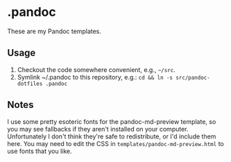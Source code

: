 # .pandoc

These are my Pandoc templates.

## Usage

1. Checkout the code somewhere convenient, e.g., `~/src`.
2. Symlink ~/.pandoc to this repository, e.g.: `cd && ln -s src/pandoc-dotfiles .pandoc`

## Notes

I use some pretty esoteric fonts for the pandoc-md-preview template, so you may see fallbacks if they aren't installed on your computer.  Unfortunately I don't think they're safe to redistribute, or I'd include them here.  You may need to edit the CSS in `templates/pandoc-md-preview.html` to use fonts that you like.

